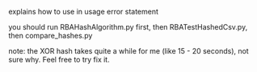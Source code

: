 explains how to use in usage error statement 

you should run RBAHashAlgorithm.py first, then RBATestHashedCsv.py, then compare_hashes.py

note: the XOR hash takes quite a while for me (like 15 - 20 seconds), not sure why. Feel free to try fix it.

  
